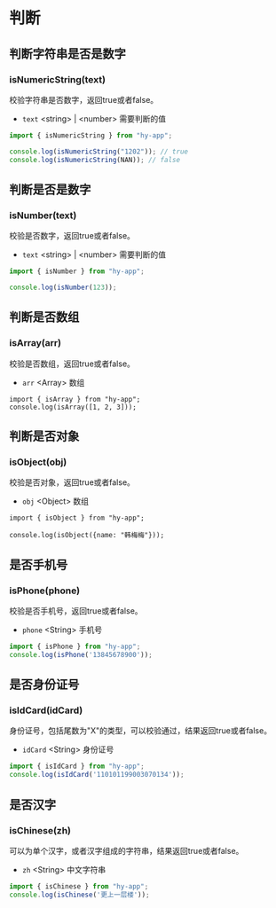 # 判断

## 判断字符串是否是数字
### isNumericString(text)
校验字符串是否数字，返回true或者false。
- `text` \<string\> | \<number\> 需要判断的值
```ts
import { isNumericString } from "hy-app";

console.log(isNumericString("1202")); // true
console.log(isNumericString(NAN)); // false
```

## 判断是否是数字
### isNumber(text)
校验是否数字，返回true或者false。
- `text` \<string\> | \<number\> 需要判断的值
```ts
import { isNumber } from "hy-app";

console.log(isNumber(123));
```

## 判断是否数组
### isArray(arr)
校验是否数组，返回true或者false。
- `arr` \<Array\> 数组
```vue
import { isArray } from "hy-app";
console.log(isArray([1, 2, 3]));
```

## 判断是否对象
### isObject(obj)
校验是否对象，返回true或者false。
- `obj` \<Object\> 数组
```vue
import { isObject } from "hy-app";

console.log(isObject({name: "韩梅梅"}));
```

## 是否手机号
### isPhone(phone)
校验是否手机号，返回true或者false。
- `phone` \<String\> 手机号
```ts
import { isPhone } from "hy-app";
console.log(isPhone('13845678900'));
```

## 是否身份证号
### isIdCard(idCard)
身份证号，包括尾数为"X"的类型，可以校验通过，结果返回true或者false。
- `idCard` \<String\> 身份证号
```ts
import { isIdCard } from "hy-app";
console.log(isIdCard('110101199003070134'));
```

## 是否汉字
### isChinese(zh)
可以为单个汉字，或者汉字组成的字符串，结果返回true或者false。
- `zh` \<String\> 中文字符串
```ts
import { isChinese } from "hy-app";
console.log(isChinese('更上一层楼'));
```
